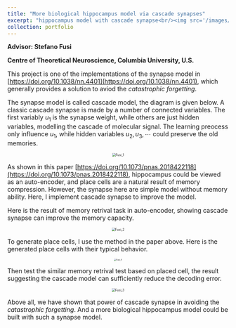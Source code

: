 ```yaml
---
title: "More biological hippocampus model via cascade synapses"
excerpt: "hippocampus model with cascade synapse<br/><img src='/images/projects/fusi_4_copy.png'>"
collection: portfolio
---
```




**Advisor: Stefano Fusi**

**Centre of Theoretical Neuroscience, Columbia University, U.S.** 

This project is one of the implementations of the synapse model in [https://doi.org/10.1038/nn.4401](https://doi.org/10.1038/nn.4401), which generally provides a solution to aviod the *catastrophic forgetting*. 

The synapse model is called cascade model, the diagram is given below. A classic cascade synapse is made by a number of connected variables. The first variably $u_1$ is the synapse weight, while others are just hidden variables, modelling the cascade of molecular signal. The learning preocess only influence $u_1$, while hidden variables $u_2, u_3,\cdots$ could preserve the old memories.

<p><center><img src="http://qiuyoungwang.github.io/images/projects/fusi_1.png" alt="Fusi_1" style="zoom: 50%" ></center></p>

As shown in this paper [https://doi.org/10.1073/pnas.2018422118](https://doi.org/10.1073/pnas.2018422118), hippocampus could be viewed as an auto-encoder, and place cells are a natural result of memory compression. However, the synapse here are simple model without memory ability. Here, I implement cascade synapse to improve the model.

Here is the result of memory retrival task in auto-encoder, showing cascade synapse can improve the memory capacity.

<p><center><img src="http://qiuyoungwang.github.io/images/projects/fusi_2.png" alt="Fusi_2" style="zoom: 50%" ></center></p>
To generate place cells, I use the method in the paper above. Here is the generated place cells with their typical behavior.

<p><center><img src="http://qiuyoungwang.github.io/images/projects/fusi_4.png" alt="Fusi_4" style="zoom: 30%" ></center></p>

Then test the similar memory retrival test based on placed cell, the result suggesting the cascade model can sufficiently reduce the decoding error.

<p><center><img src="http://qiuyoungwang.github.io/images/projects/fusi_3.png" alt="Fusi_3" style="zoom: 50%" ></center></p>

Above all, we have shown that power of cascade synapse in avoiding the *catastrophic forgetting*. And a more biological hippocampus model could be built with such a synapse model.
